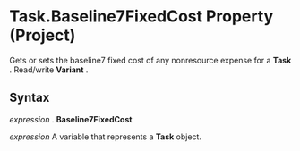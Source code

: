 
# Task.Baseline7FixedCost Property (Project)

Gets or sets the baseline7 fixed cost of any nonresource expense for a  **Task** . Read/write **Variant** .


## Syntax

 _expression_ . **Baseline7FixedCost**

 _expression_ A variable that represents a **Task** object.

